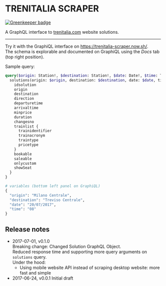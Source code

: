 # TRENITALIA SCRAPER

[![Greenkeeper badge](https://badges.greenkeeper.io/bwlt/trenitalia-scraper.svg)](https://greenkeeper.io/)

A GraphQL interface to [trenitalia.com](http://www.trenitalia.com/) website solutions.

---

Try it with the GraphiQL interface on https://trenitalia-scraper.now.sh/.  
The schema is explorable and documented on GraphiQL using the _Docs_ tab (top right position).

Sample query:
```graphql
query($origin: Station!, $destination: Station!, $date: Date!, $time: TimeHour!) {
  solutions(origin: $origin, destination: $destination, date: $date, time: $time, limit: 2, offset: 2) {
    idsolution
    origin
    destination
    direction
    departuretime
    arrivaltime
    minprice
    duration
    changesno
    trainlist {
      trainidentifier
      trainacronym
      traintype
      pricetype
    }
    bookable
    saleable
    onlycustom
    showSeat
  }
}

# variables (bottom left panel on GraphiQL)
{
  "origin": "Milano Centrale",
  "destination": "Treviso Centrale",
  "date": "20/07/2017",
  "time": "08"
}
```

## Release notes

- 2017-07-01, v0.1.0  
  Breaking change: Changed Solution GraphQL Object.  
  Reduced response time and supporting more query arguments on `solutions` query.  
  Under the hood:
    - Using mobile website API instead of scraping desktop website: more fast and simple
- 2017-06-24, v0.0.1
  Initial draft
